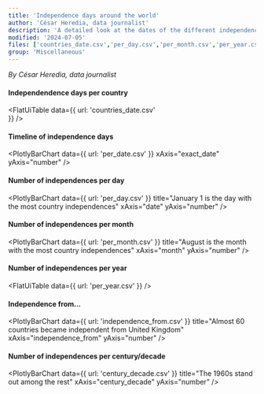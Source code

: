```yaml
---
title: 'Independence days around the world'
author: 'César Heredia, data journalist'
description: 'A detailed look at the dates of the different independence days in 183 selected countries'
modified: '2024-07-05'
files: ['countries_date.csv','per_day.csv','per_month.csv','per_year.csv','per_date.csv','century_decade.csv','independence_from.csv',]
group: 'Miscellaneous'
---
```


*By César Heredia, data journalist*

#### Independendence days per country
<FlatUiTable
  data={{
    url: 'countries_date.csv'    
  }}
/>

#### Timeline of independence days
<PlotlyBarChart
  data={{
    url: 'per_date.csv'
  }}
  xAxis="exact_date"
  yAxis="number"
/>

#### Number of independences per day
<PlotlyBarChart
  data={{
    url: 'per_day.csv'
  }}
  title="January 1 is the day with the most country independences"
  xAxis="date"
  yAxis="number"
/>

#### Number of independences per month
<PlotlyBarChart
  data={{
    url: 'per_month.csv'
  }}
  title="August is the month with the most country independences"
  xAxis="month"
  yAxis="number"
/>

#### Number of independences per year
<FlatUiTable
  data={{
    url: 'per_year.csv'
  }}
/>

#### Independence from...
<PlotlyBarChart
  data={{
    url: 'independence_from.csv'
  }}
  title="Almost 60 countries became independent from United Kingdom"
  xAxis="independence_from"
  yAxis="number"
/>

#### Number of independences per century/decade
<PlotlyBarChart
  data={{
    url: 'century_decade.csv'
  }}
  title="The 1960s stand out among the rest"
  xAxis="century_decade"
  yAxis="number"
/>
